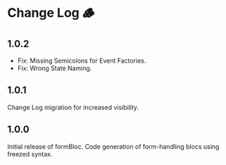 # Change Log 🪵

## 1.0.2

- Fix: Missing Semicolons for Event Factories.
- Fix: Wrong State Naming.

## 1.0.1

Change Log migration for increased visibility.

## 1.0.0

Initial release of formBloc. Code generation of form-handling blocs using freezed syntax.
